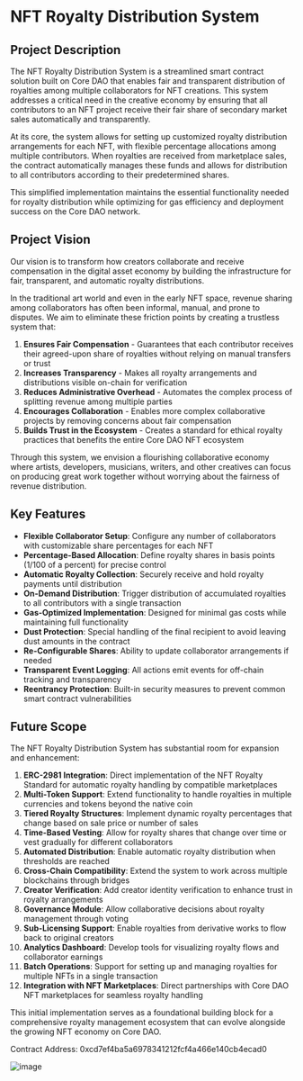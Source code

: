 # NFT Royalty Distribution System

## Project Description

The NFT Royalty Distribution System is a streamlined smart contract solution built on Core DAO that enables fair and transparent distribution of royalties among multiple collaborators for NFT creations. This system addresses a critical need in the creative economy by ensuring that all contributors to an NFT project receive their fair share of secondary market sales automatically and transparently.

At its core, the system allows for setting up customized royalty distribution arrangements for each NFT, with flexible percentage allocations among multiple contributors. When royalties are received from marketplace sales, the contract automatically manages these funds and allows for distribution to all contributors according to their predetermined shares.

This simplified implementation maintains the essential functionality needed for royalty distribution while optimizing for gas efficiency and deployment success on the Core DAO network.

## Project Vision

Our vision is to transform how creators collaborate and receive compensation in the digital asset economy by building the infrastructure for fair, transparent, and automatic royalty distributions.

In the traditional art world and even in the early NFT space, revenue sharing among collaborators has often been informal, manual, and prone to disputes. We aim to eliminate these friction points by creating a trustless system that:

1. **Ensures Fair Compensation** - Guarantees that each contributor receives their agreed-upon share of royalties without relying on manual transfers or trust
2. **Increases Transparency** - Makes all royalty arrangements and distributions visible on-chain for verification
3. **Reduces Administrative Overhead** - Automates the complex process of splitting revenue among multiple parties
4. **Encourages Collaboration** - Enables more complex collaborative projects by removing concerns about fair compensation
5. **Builds Trust in the Ecosystem** - Creates a standard for ethical royalty practices that benefits the entire Core DAO NFT ecosystem

Through this system, we envision a flourishing collaborative economy where artists, developers, musicians, writers, and other creatives can focus on producing great work together without worrying about the fairness of revenue distribution.

## Key Features

- **Flexible Collaborator Setup**: Configure any number of collaborators with customizable share percentages for each NFT
- **Percentage-Based Allocation**: Define royalty shares in basis points (1/100 of a percent) for precise control
- **Automatic Royalty Collection**: Securely receive and hold royalty payments until distribution
- **On-Demand Distribution**: Trigger distribution of accumulated royalties to all contributors with a single transaction
- **Gas-Optimized Implementation**: Designed for minimal gas costs while maintaining full functionality
- **Dust Protection**: Special handling of the final recipient to avoid leaving dust amounts in the contract
- **Re-Configurable Shares**: Ability to update collaborator arrangements if needed
- **Transparent Event Logging**: All actions emit events for off-chain tracking and transparency
- **Reentrancy Protection**: Built-in security measures to prevent common smart contract vulnerabilities

## Future Scope

The NFT Royalty Distribution System has substantial room for expansion and enhancement:

1. **ERC-2981 Integration**: Direct implementation of the NFT Royalty Standard for automatic royalty handling by compatible marketplaces
2. **Multi-Token Support**: Extend functionality to handle royalties in multiple currencies and tokens beyond the native coin
3. **Tiered Royalty Structures**: Implement dynamic royalty percentages that change based on sale price or number of sales
4. **Time-Based Vesting**: Allow for royalty shares that change over time or vest gradually for different collaborators
5. **Automated Distribution**: Enable automatic royalty distribution when thresholds are reached
6. **Cross-Chain Compatibility**: Extend the system to work across multiple blockchains through bridges
7. **Creator Verification**: Add creator identity verification to enhance trust in royalty arrangements
8. **Governance Module**: Allow collaborative decisions about royalty management through voting
9. **Sub-Licensing Support**: Enable royalties from derivative works to flow back to original creators
10. **Analytics Dashboard**: Develop tools for visualizing royalty flows and collaborator earnings
11. **Batch Operations**: Support for setting up and managing royalties for multiple NFTs in a single transaction
12. **Integration with NFT Marketplaces**: Direct partnerships with Core DAO NFT marketplaces for seamless royalty handling

This initial implementation serves as a foundational building block for a comprehensive royalty management ecosystem that can evolve alongside the growing NFT economy on Core DAO.

Contract Address:
0xcd7ef4ba5a6978341212fcf4a466e140cb4ecad0

![image](https://github.com/user-attachments/assets/b6d71cb3-5b43-4fc8-abf2-35923571fb9a)


